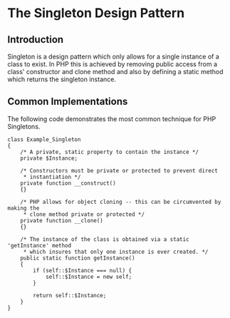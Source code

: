# The Singleton Design Pattern #

## Introduction ##

Singleton is a design pattern which only allows for a single instance of a class to exist. In PHP this is achieved by removing public access from a class' constructor and clone method and also by defining a static method which returns the singleton instance.

## Common Implementations ##

The following code demonstrates the most common technique for PHP Singletons.

```
class Example_Singleton
{
    /* A private, static property to contain the instance */
    private $Instance;
    
    /* Constructors must be private or protected to prevent direct 
     * instantiation */
    private function __construct()
    {}
    
    /* PHP allows for object cloning -- this can be circumvented by making the
     * clone method private or protected */
    private function __clone()
    {}
    
    /* The instance of the class is obtained via a static 'getInstance' method
     * which insures that only one instance is ever created. */
    public static function getInstance()
    {
        if (self::$Instance === null) {
            self::$Instance = new self;
        }
        
        return self::$Instance;
    }
}
```